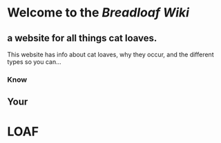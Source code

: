 # Welcome to the *Breadloaf Wiki*
## a website for all things cat loaves.

This website has info about cat loaves, why they occur, and the different types so you can...

### Know
## Your
# **LOAF**





